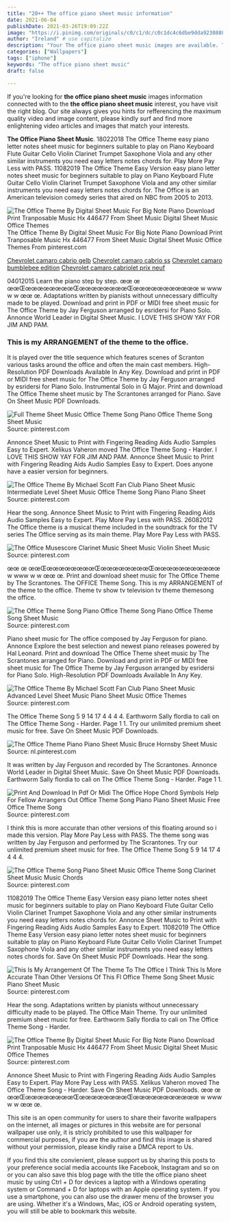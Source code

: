 ```yaml
---
title: "20++ The office piano sheet music information"
date: 2021-06-04
publishDate: 2021-03-26T19:09:22Z
image: "https://i.pinimg.com/originals/c0/c1/dc/c0c1dc4c6dbe9dda9230888c13533815.png"
author: "Ireland" # use capitalize
description: "Your The office piano sheet music images are available. The office piano sheet music are a topic that is being searched for and liked by netizens today. You can Get the The office piano sheet music files here. Find and Download all royalty-free images."
categories: ["Wallpapers"]
tags: ["iphone"]
keywords: "The office piano sheet music"
draft: false

---
```


If you're looking for **the office piano sheet music** images information connected with to the **the office piano sheet music** interest, you have visit the right  blog.  Our site always  gives you  hints  for refferencing  the maximum  quality video and image  content, please kindly surf and find more enlightening video articles and images  that match your interests.

**The Office Piano Sheet Music**. 18022018 The Office Theme easy piano letter notes sheet music for beginners suitable to play on Piano Keyboard Flute Guitar Cello Violin Clarinet Trumpet Saxophone Viola and any other similar instruments you need easy letters notes chords for. Play More Pay Less with PASS. 11082019 The Office Theme Easy Version easy piano letter notes sheet music for beginners suitable to play on Piano Keyboard Flute Guitar Cello Violin Clarinet Trumpet Saxophone Viola and any other similar instruments you need easy letters notes chords for. The Office is an American television comedy series that aired on NBC from 2005 to 2013.

![The Office Theme By Digital Sheet Music For Big Note Piano Download Print Tranposable Music Hx 446477 From Sheet Music Digital Sheet Music Office Themes](https://i.pinimg.com/originals/c0/c1/dc/c0c1dc4c6dbe9dda9230888c13533815.png "The Office Theme By Digital Sheet Music For Big Note Piano Download Print Tranposable Music Hx 446477 From Sheet Music Digital Sheet Music Office Themes")
The Office Theme By Digital Sheet Music For Big Note Piano Download Print Tranposable Music Hx 446477 From Sheet Music Digital Sheet Music Office Themes From pinterest.com

[Chevrolet camaro cabrio gelb](/chevrolet-camaro-cabrio-gelb/)
[Chevrolet camaro cabrio ss](/chevrolet-camaro-cabrio-ss/)
[Chevrolet camaro bumblebee edition](/chevrolet-camaro-bumblebee-edition/)
[Chevrolet camaro cabriolet prix neuf](/chevrolet-camaro-cabriolet-prix-neuf/)

04012015 Learn the piano step by step. œœ œ œœŒœœœœœœœœŒœœœœœœœœŒœœœœœœœœœœœ w www w w œœ œ. Adaptations written by pianists without unnecessary difficulty made to be played. Download and print in PDF or MIDI free sheet music for The Office Theme by Jay Ferguson arranged by esridersi for Piano Solo. Annonce World Leader in Digital Sheet Music. I LOVE THIS SHOW YAY FOR JIM AND PAM.

### This is my ARRANGEMENT of the theme to the office.

It is played over the title sequence which features scenes of Scranton various tasks around the office and often the main cast members. High-Resolution PDF Downloads Available In Any Key. Download and print in PDF or MIDI free sheet music for The Office Theme by Jay Ferguson arranged by esridersi for Piano Solo. Instrumental Solo in G Major. Print and download The Office Theme sheet music by The Scrantones arranged for Piano. Save On Sheet Music PDF Downloads.


![Full Theme Sheet Music Office Theme Song Piano Office Theme Song Sheet Music](https://i.pinimg.com/originals/bd/28/20/bd2820e2ec0a85418bbf1584c60c8cfd.jpg "Full Theme Sheet Music Office Theme Song Piano Office Theme Song Sheet Music")
Source: pinterest.com

Annonce Sheet Music to Print with Fingering Reading Aids Audio Samples Easy to Expert. Xelikus Vaheron moved The Office Theme Song - Harder. I LOVE THIS SHOW YAY FOR JIM AND PAM. Annonce Sheet Music to Print with Fingering Reading Aids Audio Samples Easy to Expert. Does anyone have a easier version for beginners.

![The Office Theme By Michael Scott Fan Club Piano Sheet Music Intermediate Level Sheet Music Office Theme Song Piano Piano Sheet](https://i.pinimg.com/originals/69/38/b9/6938b990b64aed27801fd47934fe9040.png "The Office Theme By Michael Scott Fan Club Piano Sheet Music Intermediate Level Sheet Music Office Theme Song Piano Piano Sheet")
Source: pinterest.com

Hear the song. Annonce Sheet Music to Print with Fingering Reading Aids Audio Samples Easy to Expert. Play More Pay Less with PASS. 26082012 The Office theme is a musical theme included in the soundtrack for the TV series The Office serving as its main theme. Play More Pay Less with PASS.

![The Office Musescore Clarinet Music Sheet Music Violin Sheet Music](https://i.pinimg.com/originals/b4/bb/46/b4bb46f78a30052692970bb807dab65a.png "The Office Musescore Clarinet Music Sheet Music Violin Sheet Music")
Source: pinterest.com

œœ œ œœŒœœœœœœœœŒœœœœœœœœŒœœœœœœœœœœœ w www w w œœ œ. Print and download sheet music for The Office Theme by The Scrantones. The OFFICE Theme Song. This is my ARRANGEMENT of the theme to the office. Theme tv show tv television tv theme themesong the office.

![The Office Theme Song Piano Office Theme Song Piano Office Theme Song Sheet Music](https://i.pinimg.com/originals/a5/82/f0/a582f0297815b061865d6530e383b77e.jpg "The Office Theme Song Piano Office Theme Song Piano Office Theme Song Sheet Music")
Source: pinterest.com

Piano sheet music for The office composed by Jay Ferguson for piano. Annonce Explore the best selection and newest piano releases powered by Hal Leonard. Print and download The Office Theme sheet music by The Scrantones arranged for Piano. Download and print in PDF or MIDI free sheet music for The Office Theme by Jay Ferguson arranged by esridersi for Piano Solo. High-Resolution PDF Downloads Available In Any Key.

![The Office Theme By Michael Scott Fan Club Piano Sheet Music Advanced Level Sheet Music Piano Sheet Music Office Themes](https://i.pinimg.com/originals/8e/b5/35/8eb535b60dfdcd3a70bd06f1129e9762.png "The Office Theme By Michael Scott Fan Club Piano Sheet Music Advanced Level Sheet Music Piano Sheet Music Office Themes")
Source: pinterest.com

The Office Theme Song 5 9 14 17 4 4 4 4. Earthworm Sally flordia to cali on The Office Theme Song - Harder. Page 1 1. Try our unlimited premium sheet music for free. Save On Sheet Music PDF Downloads.

![The Office Theme Piano Piano Sheet Music Bruce Hornsby Sheet Music](https://i.pinimg.com/originals/6f/0c/c2/6f0cc2c27f5b7050de27bfe419ff14c7.png "The Office Theme Piano Piano Sheet Music Bruce Hornsby Sheet Music")
Source: nl.pinterest.com

It was written by Jay Ferguson and recorded by The Scrantones. Annonce World Leader in Digital Sheet Music. Save On Sheet Music PDF Downloads. Earthworm Sally flordia to cali on The Office Theme Song - Harder. Page 1 1.

![Print And Download In Pdf Or Midi The Office Hope Chord Symbols Help For Fellow Arrangers Out Office Theme Song Piano Piano Sheet Music Free Office Theme Song](https://i.pinimg.com/originals/69/07/72/69077295769d9849150bc94ca06381e9.png "Print And Download In Pdf Or Midi The Office Hope Chord Symbols Help For Fellow Arrangers Out Office Theme Song Piano Piano Sheet Music Free Office Theme Song")
Source: pinterest.com

I think this is more accurate than other versions of this floating around so i made this version. Play More Pay Less with PASS. The theme song was written by Jay Ferguson and performed by The Scrantones. Try our unlimited premium sheet music for free. The Office Theme Song 5 9 14 17 4 4 4 4.

![The Office Theme Song Piano Sheet Music Office Theme Song Clarinet Sheet Music Music Chords](https://i.pinimg.com/originals/80/cb/3b/80cb3b64e34c6886dda1325d3ac3e660.jpg "The Office Theme Song Piano Sheet Music Office Theme Song Clarinet Sheet Music Music Chords")
Source: pinterest.com

11082019 The Office Theme Easy Version easy piano letter notes sheet music for beginners suitable to play on Piano Keyboard Flute Guitar Cello Violin Clarinet Trumpet Saxophone Viola and any other similar instruments you need easy letters notes chords for. Annonce Sheet Music to Print with Fingering Reading Aids Audio Samples Easy to Expert. 11082019 The Office Theme Easy Version easy piano letter notes sheet music for beginners suitable to play on Piano Keyboard Flute Guitar Cello Violin Clarinet Trumpet Saxophone Viola and any other similar instruments you need easy letters notes chords for. Save On Sheet Music PDF Downloads. Hear the song.

![This Is My Arrangement Of The Theme To The Office I Think This Is More Accurate Than Other Versions Of This Fl Office Theme Song Sheet Music Piano Sheet Music](https://i.pinimg.com/originals/dc/81/91/dc81917c165fd7dffee16ef73dc196b4.jpg "This Is My Arrangement Of The Theme To The Office I Think This Is More Accurate Than Other Versions Of This Fl Office Theme Song Sheet Music Piano Sheet Music")
Source: pinterest.com

Hear the song. Adaptations written by pianists without unnecessary difficulty made to be played. The Office Main Theme. Try our unlimited premium sheet music for free. Earthworm Sally flordia to cali on The Office Theme Song - Harder.

![The Office Theme By Digital Sheet Music For Big Note Piano Download Print Tranposable Music Hx 446477 From Sheet Music Digital Sheet Music Office Themes](https://i.pinimg.com/originals/c0/c1/dc/c0c1dc4c6dbe9dda9230888c13533815.png "The Office Theme By Digital Sheet Music For Big Note Piano Download Print Tranposable Music Hx 446477 From Sheet Music Digital Sheet Music Office Themes")
Source: pinterest.com

Annonce Sheet Music to Print with Fingering Reading Aids Audio Samples Easy to Expert. Play More Pay Less with PASS. Xelikus Vaheron moved The Office Theme Song - Harder. Save On Sheet Music PDF Downloads. œœ œ œœŒœœœœœœœœŒœœœœœœœœŒœœœœœœœœœœœ w www w w œœ œ.

This site is an open community for users to share their favorite wallpapers on the internet, all images or pictures in this website are for personal wallpaper use only, it is stricly prohibited to use this wallpaper for commercial purposes, if you are the author and find this image is shared without your permission, please kindly raise a DMCA report to Us.

If you find this site convienient, please support us by sharing this posts to your preference social media accounts like Facebook, Instagram and so on or you can also save this blog page with the title the office piano sheet music by using Ctrl + D for devices a laptop with a Windows operating system or Command + D for laptops with an Apple operating system. If you use a smartphone, you can also use the drawer menu of the browser you are using. Whether it's a Windows, Mac, iOS or Android operating system, you will still be able to bookmark this website.
